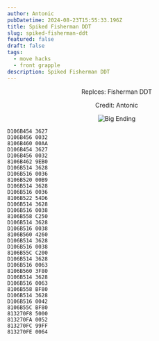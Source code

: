 ```yaml
---
author: Antonic
pubDatetime: 2024-08-23T15:55:33.196Z
title: Spiked Fisherman DDT
slug: spiked-fisherman-ddt
featured: false
draft: false
tags:
  - move hacks
  - front grapple
description: Spiked Fisherman DDT
---
```

<center>
Replces: Fisherman DDT <p>
Credit: Antonic

![Big Ending](../assets/spiked-fisherman-ddt.gif)
</center>

```text
D106B454 3627
D106B456 0032
8106B460 00AA
D106B454 3627
D106B456 0032
8106B462 9EB0
D106B514 3628
D106B516 0036
8106B520 00B9
D106B514 3628
D106B516 0036
8106B522 54D6
D106B514 3628
D106B516 0038
8106B558 C250
D106B514 3628
D106B516 0038
8106B560 4260
D106B514 3628
D106B516 0038
8106B55C C200
D106B514 3628
D106B516 0063
8106B560 3F80
D106B514 3628
D106B516 0063
8106B558 BF80
D106B514 3628
D106B516 0042
8106B55C BF80
813270F8 5000
813270FA 0052
813270FC 99FF
813270FE 0064
```
